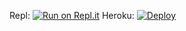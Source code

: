 Repl: [![Run on Repl.it](https://repl.it/badge/github.com/Syihabuddinsanni/spotidis-hub-2)](https://repl.it/github.com/Syihabuddinsanni/spotidis-hub-2)
Heroku: [![Deploy](https://www.herokucdn.com/deploy/button.svg)](https://heroku.com/deploy?template=https://github.com/SudhanPlayz/Discord-MusicBot)
